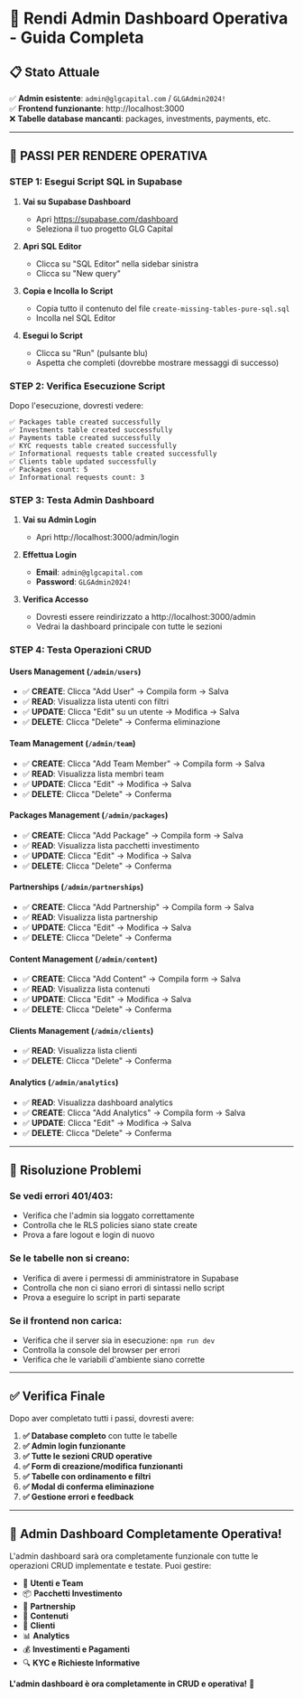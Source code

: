 # 🚀 Rendi Admin Dashboard Operativa - Guida Completa

## 📋 **Stato Attuale**
✅ **Admin esistente**: `admin@glgcapital.com` / `GLGAdmin2024!`  
✅ **Frontend funzionante**: http://localhost:3000  
❌ **Tabelle database mancanti**: packages, investments, payments, etc.

---

## 🎯 **PASSI PER RENDERE OPERATIVA**

### **STEP 1: Esegui Script SQL in Supabase**

1. **Vai su Supabase Dashboard**
   - Apri https://supabase.com/dashboard
   - Seleziona il tuo progetto GLG Capital

2. **Apri SQL Editor**
   - Clicca su "SQL Editor" nella sidebar sinistra
   - Clicca su "New query"

3. **Copia e Incolla lo Script**
   - Copia tutto il contenuto del file `create-missing-tables-pure-sql.sql`
   - Incolla nel SQL Editor

4. **Esegui lo Script**
   - Clicca su "Run" (pulsante blu)
   - Aspetta che completi (dovrebbe mostrare messaggi di successo)

### **STEP 2: Verifica Esecuzione Script**

Dopo l'esecuzione, dovresti vedere:
```
✅ Packages table created successfully
✅ Investments table created successfully
✅ Payments table created successfully
✅ KYC requests table created successfully
✅ Informational requests table created successfully
✅ Clients table updated successfully
✅ Packages count: 5
✅ Informational requests count: 3
```

### **STEP 3: Testa Admin Dashboard**

1. **Vai su Admin Login**
   - Apri http://localhost:3000/admin/login

2. **Effettua Login**
   - **Email**: `admin@glgcapital.com`
   - **Password**: `GLGAdmin2024!`

3. **Verifica Accesso**
   - Dovresti essere reindirizzato a http://localhost:3000/admin
   - Vedrai la dashboard principale con tutte le sezioni

### **STEP 4: Testa Operazioni CRUD**

#### **Users Management** (`/admin/users`)
- ✅ **CREATE**: Clicca "Add User" → Compila form → Salva
- ✅ **READ**: Visualizza lista utenti con filtri
- ✅ **UPDATE**: Clicca "Edit" su un utente → Modifica → Salva
- ✅ **DELETE**: Clicca "Delete" → Conferma eliminazione

#### **Team Management** (`/admin/team`)
- ✅ **CREATE**: Clicca "Add Team Member" → Compila form → Salva
- ✅ **READ**: Visualizza lista membri team
- ✅ **UPDATE**: Clicca "Edit" → Modifica → Salva
- ✅ **DELETE**: Clicca "Delete" → Conferma

#### **Packages Management** (`/admin/packages`)
- ✅ **CREATE**: Clicca "Add Package" → Compila form → Salva
- ✅ **READ**: Visualizza lista pacchetti investimento
- ✅ **UPDATE**: Clicca "Edit" → Modifica → Salva
- ✅ **DELETE**: Clicca "Delete" → Conferma

#### **Partnerships** (`/admin/partnerships`)
- ✅ **CREATE**: Clicca "Add Partnership" → Compila form → Salva
- ✅ **READ**: Visualizza lista partnership
- ✅ **UPDATE**: Clicca "Edit" → Modifica → Salva
- ✅ **DELETE**: Clicca "Delete" → Conferma

#### **Content Management** (`/admin/content`)
- ✅ **CREATE**: Clicca "Add Content" → Compila form → Salva
- ✅ **READ**: Visualizza lista contenuti
- ✅ **UPDATE**: Clicca "Edit" → Modifica → Salva
- ✅ **DELETE**: Clicca "Delete" → Conferma

#### **Clients Management** (`/admin/clients`)
- ✅ **READ**: Visualizza lista clienti
- ✅ **DELETE**: Clicca "Delete" → Conferma

#### **Analytics** (`/admin/analytics`)
- ✅ **READ**: Visualizza dashboard analytics
- ✅ **CREATE**: Clicca "Add Analytics" → Compila form → Salva
- ✅ **UPDATE**: Clicca "Edit" → Modifica → Salva
- ✅ **DELETE**: Clicca "Delete" → Conferma

---

## 🔧 **Risoluzione Problemi**

### **Se vedi errori 401/403:**
- Verifica che l'admin sia loggato correttamente
- Controlla che le RLS policies siano state create
- Prova a fare logout e login di nuovo

### **Se le tabelle non si creano:**
- Verifica di avere i permessi di amministratore in Supabase
- Controlla che non ci siano errori di sintassi nello script
- Prova a eseguire lo script in parti separate

### **Se il frontend non carica:**
- Verifica che il server sia in esecuzione: `npm run dev`
- Controlla la console del browser per errori
- Verifica che le variabili d'ambiente siano corrette

---

## ✅ **Verifica Finale**

Dopo aver completato tutti i passi, dovresti avere:

1. **✅ Database completo** con tutte le tabelle
2. **✅ Admin login funzionante**
3. **✅ Tutte le sezioni CRUD operative**
4. **✅ Form di creazione/modifica funzionanti**
5. **✅ Tabelle con ordinamento e filtri**
6. **✅ Modal di conferma eliminazione**
7. **✅ Gestione errori e feedback**

---

## 🎉 **Admin Dashboard Completamente Operativa!**

L'admin dashboard sarà ora completamente funzionale con tutte le operazioni CRUD implementate e testate. Puoi gestire:

- 👥 **Utenti e Team**
- 📦 **Pacchetti Investimento**
- 🤝 **Partnership**
- 📝 **Contenuti**
- 👤 **Clienti**
- 📊 **Analytics**
- 💰 **Investimenti e Pagamenti**
- 🔍 **KYC e Richieste Informative**

**L'admin dashboard è ora completamente in CRUD e operativa!** 🚀 